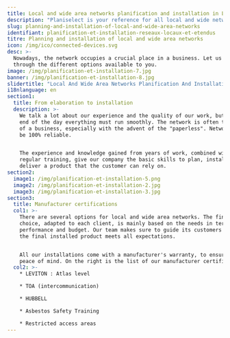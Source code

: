 ```yaml
---
title: Local and wide area networks planification and installation in Laval
description: "Planiselect is your reference for all local and wide networks planification and installation."
slug: planning-and-installation-of-local-and-wide-area-networks
identifiant: planification-et-installation-reseaux-locaux-et-etendus
titre: Planning and installation of local and wide area networks
icon: /img/ico/connected-devices.svg
desc: >-
  Nowadays, the network occupies a crucial place in a business. Let us guide you
  through the different options available to you. 
image: /img/planification-et-installation-7.jpg
banner: /img/planification-et-installation-8.jpg
slidertitle: "Local And Wide Area Networks Planification And Installation"
i18nlanguage: en
section1:
  title: From elaboration to installation
  description: >-
    We talk a lot about our experience and the quality of our work, but at the
    end of the day everything must run smoothly. The network is often the heart
    of a business, especially with the advent of the "paperless". Networks must
    be 100% reliable.


    The experience and knowledge gained from years of work, combined with
    regular training, give our company the basic skills to plan, install and
    deliver a product that the customer can rely on.
section2:
  image1: /img/planification-et-installation-5.png
  image2: /img/planification-et-installation-2.jpg
  image3: /img/planification-et-installation-3.jpg
section3:
  title: Manufacturer certifications
  col1: >-
    There are several options for local and wide area networks. The final
    choice, adapted to each client, is mainly based on the needs in terms of
    performance and budget. Our team makes sure to guide its customers so that
    the final installed product meets all expectations.


    All our installations come with a manufacturer's warranty, to ensure total
    peace of mind. On the right is the list of our manufacturer certifications.
  col2: >-
    * LEVITON : Atlas level

    * TOA (intercommunication)

    * HUBBELL

    * Asbestos Safety Training

    * Restricted access areas
---
```



